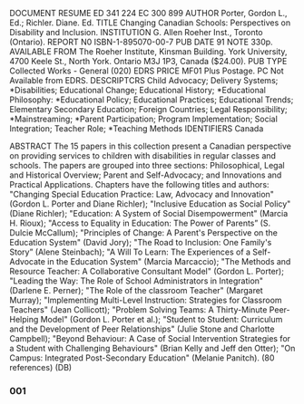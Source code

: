 DOCUMENT RESUME
ED 341 224				EC 300 899
AUTHOR		Porter, Gordon L., Ed.; Richler. Diane. Ed.
TITLE		Changing Canadian Schools: Perspectives on Disability and Inclusion.
INSTITUTION	G. Allen Roeher Inst., Toronto (Ontario).
REPORT N0	ISBN-1-895070-00-7
PUB DATE	91
NOTE		330p.
AVAILABLE FROM	The Roeher Institute, Kinsman Building. York
		University, 4700 Keele St., North York. Ontario M3J
		1P3, Canada ($24.00).
PUB TYPE	Collected Works - General (020)
EDRS PRICE	MF01 Plus Postage. PC Not Available from EDRS.
DESCRIPTCRS	Child Advocacy; Delivery Systems; *Disabilities;
		Educational Change; Educational History; *Educational
		Philosophy: *Educational Policy; Educational Practices;
		Educational Trends; Elementary Secondary Education;
		Foreign Countries; Legal Responsibility;
		*Mainstreaming; *Parent Participation; Program Implementation;
		Social Integration; Teacher Role; *Teaching Methods
IDENTIFIERS 	Canada

ABSTRACT
		The 15 papers in this collection present a Canadian
perspective on providing services to children with disabilities in
regular classes and schools. The papers are grouped into three
sections: Philosophical, Legal and Historical Overview; Parent and
Self-Advocacy; and Innovations and Practical Applications.
Chapters have the following titles and authors:
"Changing Special Education Practice: Law, Advocacy and Innovation" (Gordon L. Porter and Diane Richler);
"Inclusive Education as Social Policy" (Diane Richler);
"Education: A System of Social Disempowerment" (Marcia H. Rioux);
"Access to Equality in Education: The Power of Parents” (S. Dulcie McCallum);
"Principles of Change: A Parent's Perspective on the Education System" (David Jory);
"The Road to Inclusion: One Family's Story” (Alene Steinbach);
"A Will To Learn: The Experiences of a Self-Advocate in the Education System" (Marcia Marcaccio);
"The Methods and Resource Teacher: A Collaborative Consultant Model" (Gordon L. Porter);
"Leading the Way: The Role of School Administrators in Integration" (Darlene E. Perner);
"The Role of the classroom Teacher" (Margaret Murray);
"Implementing Multi-Level Instruction: Strategies for Classroom Teachers" (Jean Collicott);
"Problem Solving Teams: A Thirty-Minute Peer-Helping Model" (Gordon L. Porter et al.);
"Student to Student: Curriculum and the Development of Peer Relationships" (Julie Stone and Charlotte Campbell);
"Beyond Behaviour: A Case of Social Intervention Strategies for a Student with Challenging Behaviours" (Brian Kelly and Jeff den Otter);
"On Campus: Integrated Post-Secondary Education" (Melanie Panitch).
(80 references) (DB)

### 001 ###